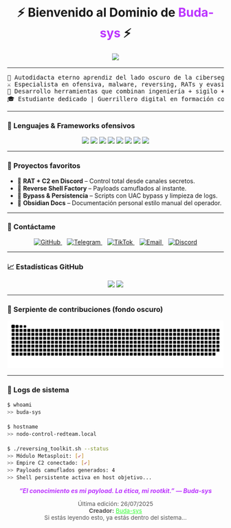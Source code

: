 <h1 align="center">⚡ Bienvenido al Dominio de <span style="color:#bb33ff;">Buda-sys</span> ⚡</h1>

<p align="center">
  <img src="https://readme-typing-svg.demolab.com?font=JetBrains+Mono&size=20&pause=1200&color=FF00FF&center=true&vCenter=true&width=850&lines=➤+Conexión+remota+establecida.;➤+Herramientas+Red+Team+cargadas.;➤+Modo+sigiloso+activo.;➤+Operador:+Buda-sys+online..." />
</p>


---

<pre>
🧠 Autodidacta eterno aprendiz del lado oscuro de la ciberseguridad  
⚔️ Especialista en ofensiva, malware, reversing, RATs y evasión  
🧪 Desarrollo herramientas que combinan ingeniería + sigilo + automatización  
🎓 Estudiante dedicado | Guerrillero digital en formación constante  
</pre>

---

### 🧰 Lenguajes & Frameworks ofensivos

<p align="center">
  <!-- Lenguajes -->
  <img src="https://img.shields.io/badge/Python-33FF33?style=for-the-badge&logo=python&logoColor=white" />
  <img src="https://img.shields.io/badge/Bash-33FF33?style=for-the-badge&logo=gnu-bash&logoColor=white" />
  <img src="https://img.shields.io/badge/C-33FF33?style=for-the-badge&logo=c&logoColor=white" />
  <img src="https://img.shields.io/badge/C++-33FF33?style=for-the-badge&logo=cplusplus&logoColor=white" />
  <img src="https://img.shields.io/badge/Assembly-x86-purple?style=for-the-badge" />
  <img src="https://img.shields.io/badge/PowerShell-33FF33?style=for-the-badge&logo=powershell&logoColor=white" />

  <!-- Frameworks ofensivos -->
  <img src="https://img.shields.io/badge/Metasploit-800080?style=for-the-badge" />
  <img src="https://img.shields.io/badge/PowerShell%20Empire-660066?style=for-the-badge" />
</p>

---

### 🧪 Proyectos favoritos

- 🧠 **RAT + C2 en Discord** – Control total desde canales secretos.  
- 🔐 **Reverse Shell Factory** – Payloads camuflados al instante.  
- 🎯 **Bypass & Persistencia** – Scripts con UAC bypass y limpieza de logs.  
- 📜 **Obsidian Docs** – Documentación personal estilo manual del operador.

---

### 📡 Contáctame

<p align="center">
  <a href="https://github.com/buda-sys" target="_blank">
    <img src="https://cdn.jsdelivr.net/npm/simple-icons@v9/icons/github.svg" width="30" title="GitHub" />
  </a> &nbsp;&nbsp;
  <a href="https://t.me/buda_sys" target="_blank">
    <img src="https://cdn.jsdelivr.net/npm/simple-icons@v9/icons/telegram.svg" width="30" title="Telegram" />
  </a> &nbsp;&nbsp;
  <a href="https://www.tiktok.com/@buda_sys" target="_blank">
    <img src="https://cdn.jsdelivr.net/npm/simple-icons@v9/icons/tiktok.svg" width="30" title="TikTok" />
  </a> &nbsp;&nbsp;
  <a href="mailto:buda.sys@protonmail.com">
    <img src="https://cdn.jsdelivr.net/npm/simple-icons@v9/icons/protonmail.svg" width="30" title="Email" />
  </a> &nbsp;&nbsp;
  <a href="https://discord.gg/tu-codigo-aqui" target="_blank">
    <img src="https://cdn.jsdelivr.net/npm/simple-icons@v9/icons/discord.svg" width="30" title="Discord" />
  </a>
</p>

---

### 📈 Estadísticas GitHub

<p align="center">
  <img src="https://github-readme-stats.vercel.app/api?username=buda-sys&theme=tokyonight&show_icons=true&count_private=true&hide_border=true" width="49%" />
  <img src="https://github-readme-stats.vercel.app/api/top-langs/?username=buda-sys&theme=tokyonight&layout=compact&hide_border=true" width="49%" />
</p>

---

### 🐍 Serpiente de contribuciones (fondo oscuro)

<p align="center">
  <img src="https://raw.githubusercontent.com/Platane/snk/output/github-contribution-grid-snake-dark.svg" alt="snake animation dark" />
</p>

---

### 🧾 Logs de sistema 

```bash
$ whoami
>> buda-sys

$ hostname
>> nodo-control-redteam.local

$ ./reversing_toolkit.sh --status
>> Módulo Metasploit: [✔️]
>> Empire C2 conectado: [✔️]
>> Payloads camuflados generados: 4
>> Shell persistente activa en host objetivo...
```

<p align="center" style="font-style: italic; font-weight: bold; color:#bb33ff;"> “El conocimiento es mi payload. La ética, mi rootkit.” — Buda-sys </p>
<p align="center" style="font-size: 0.85rem; color: #555;"> Última edición: 26/07/2025<br /> <strong>Creador:</strong> <a href="https://github.com/buda-sys" style="color:#33FF33;">Buda-sys</a><br /> Si estás leyendo esto, ya estás dentro del sistema... </p>




